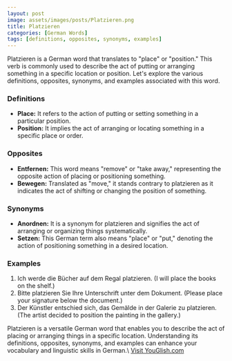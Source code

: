 ```yaml
---
layout: post
image: assets/images/posts/Platzieren.png
title: Platzieren
categories: [German Words]
tags: [definitions, opposites, synonyms, examples]
---
```


Platzieren is a German word that translates to "place" or "position." This verb is commonly used to describe the act of putting or arranging something in a specific location or position. Let's explore the various definitions, opposites, synonyms, and examples associated with this word.

### Definitions
- **Place:** It refers to the action of putting or setting something in a particular position.
- **Position:** It implies the act of arranging or locating something in a specific place or order.

### Opposites
- **Entfernen:** This word means "remove" or "take away," representing the opposite action of placing or positioning something.
- **Bewegen:** Translated as "move," it stands contrary to platzieren as it indicates the act of shifting or changing the position of something.

### Synonyms
- **Anordnen:** It is a synonym for platzieren and signifies the act of arranging or organizing things systematically.
- **Setzen:** This German term also means "place" or "put," denoting the action of positioning something in a desired location.

### Examples
1. Ich werde die Bücher auf dem Regal platzieren. (I will place the books on the shelf.)
2. Bitte platzieren Sie Ihre Unterschrift unter dem Dokument. (Please place your signature below the document.)
3. Der Künstler entschied sich, das Gemälde in der Galerie zu platzieren. (The artist decided to position the painting in the gallery.)

Platzieren is a versatile German word that enables you to describe the act of placing or arranging things in a specific location. Understanding its definitions, opposites, synonyms, and examples can enhance your vocabulary and linguistic skills in German.\ <a id="yg-widget-0" class="youglish-widget" data-query="Platzieren" data-lang="german" data-components="8412" data-auto-start="0" data-bkg-color="theme_light" data-title="How%20to%20pronounce%20Platzieren%20in%20German"  rel="nofollow" href="https://youglish.com">Visit YouGlish.com</a><script async src="https://youglish.com/public/emb/widget.js" charset="utf-8"></script>